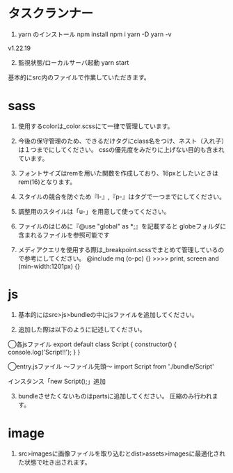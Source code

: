 # タスクランナー
1. yarn のインストール
npm install
npm i yarn -D
yarn -v

v1.22.19

2. 監視状態/ローカルサーバ起動
yarn start

基本的にsrc内のファイルで作業していただきます。

# sass

1. 使用するcolorは_color.scssにて一律で管理しています。

2. 今後の保守管理のため、できるだけタグにclass名をつけ、ネスト（入れ子）は１つまでにしてください。
   cssの優先度をみだりに上げない目的も含まれています。

3. フォントサイズはremを用いた関数を作成しており、16pxとしたいときはrem(16)となります。

4. スタイルの競合を防ぐため『l-』,『p-』はタグで一つまでにしてください。

5. 調整用のスタイルは「u-」を用意して使ってください。

6. ファイルのはじめに『@use "global" as *;』を記載すると
   globeフォルダに含まれるファイルを参照可能です

7. メディアクエリを使用する際は_breakpoint.scssでまとめて管理しているので参考にしてください。
   @include mq (o-pc) {} >>>> print, screen and (min-width:1201px) {}

# js

1. 基本的にはsrc>js>bundleの中にjsファイルを追加してください。

2. 追加した際は以下のように記述してください。

◯各jsファイル
export default class Script {
  constructor() {
    console.log('Script!!');
  }
}

◯entry.jsファイル
〜ファイル先頭〜
import Script from './bundle/Script'

インスタンス「new Script();」追加

3. bundleさせたくないものはpartsに追加してください。
圧縮のみ行われます。

# image

1. src>imagesに画像ファイルを取り込むとdist>assets>imagesに最適化された状態で吐き出されます。